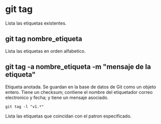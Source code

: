 # git tag
Lista las etiquetas existentes. 

## git tag nombre_etiqueta
Lista las etiquetas en orden alfabetico.

## git tag -a nombre_etiqueta -m "mensaje de la etiqueta"

Etiqueta anotada. Se guardan en la base de datos de Git como un objeto entero.
Tiene un checksum; contiene el nombre del etiquetador correo electronico y fecha; y tiene un mensaje asociado.

```
git tag -l "v1.*"
```
Lista las etiquetas que coincidan con el patron especificado.